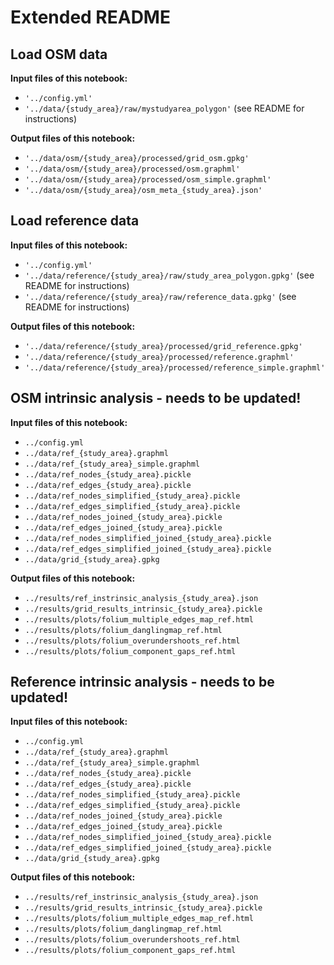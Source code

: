 # Extended README

## Load OSM data

**Input files of this notebook:**

- `'../config.yml'`
- `'../data/{study_area}/raw/mystudyarea_polygon'` (see README for instructions)

**Output files of this notebook:**

- `'../data/osm/{study_area}/processed/grid_osm.gpkg'`
- `'../data/osm/{study_area}/processed/osm.graphml'`
- `'../data/osm/{study_area}/processed/osm_simple.graphml'`
- `'../data/osm/{study_area}/osm_meta_{study_area}.json'`

## Load reference data

**Input files of this notebook:**

- `'../config.yml'`
- `'../data/reference/{study_area}/raw/study_area_polygon.gpkg'` (see README for instructions)
- `'../data/reference/{study_area}/raw/reference_data.gpkg'` (see README for instructions)

**Output files of this notebook:**

- `'../data/reference/{study_area}/processed/grid_reference.gpkg'`
- `'../data/reference/{study_area}/processed/reference.graphml'`
- `'../data/reference/{study_area}/processed/reference_simple.graphml'`


## OSM intrinsic analysis - needs to be updated!

**Input files of this notebook:**
* `../config.yml`
* `../data/ref_{study_area}.graphml`
* `../data/ref_{study_area}_simple.graphml`
* `../data/ref_nodes_{study_area}.pickle`
* `../data/ref_edges_{study_area}.pickle`
* `../data/ref_nodes_simplified_{study_area}.pickle`
* `../data/ref_edges_simplified_{study_area}.pickle`
* `../data/ref_nodes_joined_{study_area}.pickle`
* `../data/ref_edges_joined_{study_area}.pickle`
* `../data/ref_nodes_simplified_joined_{study_area}.pickle`
* `../data/ref_edges_simplified_joined_{study_area}.pickle`
* `../data/grid_{study_area}.gpkg`

**Output files of this notebook:**
* `../results/ref_instrinsic_analysis_{study_area}.json`
* `../results/grid_results_intrinsic_{study_area}.pickle`
* `../results/plots/folium_multiple_edges_map_ref.html`
* `../results/plots/folium_danglingmap_ref.html`
* `../results/plots/folium_overundershoots_ref.html`
* `../results/plots/folium_component_gaps_ref.html`


## Reference intrinsic analysis - needs to be updated!

**Input files of this notebook:**
* `../config.yml`
* `../data/ref_{study_area}.graphml`
* `../data/ref_{study_area}_simple.graphml`
* `../data/ref_nodes_{study_area}.pickle`
* `../data/ref_edges_{study_area}.pickle`
* `../data/ref_nodes_simplified_{study_area}.pickle`
* `../data/ref_edges_simplified_{study_area}.pickle`
* `../data/ref_nodes_joined_{study_area}.pickle`
* `../data/ref_edges_joined_{study_area}.pickle`
* `../data/ref_nodes_simplified_joined_{study_area}.pickle`
* `../data/ref_edges_simplified_joined_{study_area}.pickle`
* `../data/grid_{study_area}.gpkg`

**Output files of this notebook:**
* `../results/ref_instrinsic_analysis_{study_area}.json`
* `../results/grid_results_intrinsic_{study_area}.pickle`
* `../results/plots/folium_multiple_edges_map_ref.html`
* `../results/plots/folium_danglingmap_ref.html`
* `../results/plots/folium_overundershoots_ref.html`
* `../results/plots/folium_component_gaps_ref.html`
